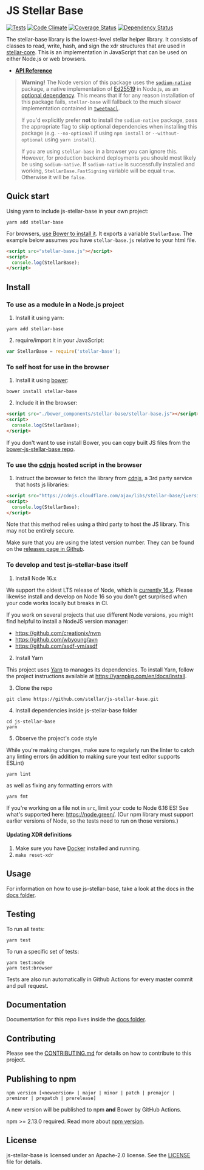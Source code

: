 # JS Stellar Base

[![Tests](https://github.com/stellar/js-stellar-base/actions/workflows/tests.yml/badge.svg)](https://github.com/stellar/js-stellar-base/actions/workflows/tests.yml)
[![Code Climate](https://codeclimate.com/github/stellar/js-stellar-base/badges/gpa.svg)](https://codeclimate.com/github/stellar/js-stellar-base)
[![Coverage Status](https://coveralls.io/repos/stellar/js-stellar-base/badge.svg?branch=master&service=github)](https://coveralls.io/github/stellar/js-stellar-base?branch=master)
[![Dependency Status](https://david-dm.org/stellar/js-stellar-base.svg)](https://david-dm.org/stellar/js-stellar-base)

The stellar-base library is the lowest-level stellar helper library. It consists
of classes to read, write, hash, and sign the xdr structures that are used in
[stellar-core](https://github.com/stellar/stellar-core). This is an
implementation in JavaScript that can be used on either Node.js or web browsers.

- **[API Reference](https://stellar.github.io/js-stellar-base/)**

> **Warning!** The Node version of this package uses the [`sodium-native`](https://www.npmjs.com/package/sodium-native) package, a native implementation of [Ed25519](https://ed25519.cr.yp.to/) in Node.js, as an [optional dependency](https://docs.npmjs.com/files/package.json#optionaldependencies).
> This means that if for any reason installation of this package fails, `stellar-base` will fallback to the much slower implementation contained in [`tweetnacl`](https://www.npmjs.com/package/tweetnacl).
>
> If you'd explicitly prefer **not** to install the `sodium-native` package, pass the appropriate flag to skip optional dependencies when installing this package (e.g. `--no-optional` if using `npm install` or `--without-optional` using `yarn install`).
>
> If you are using `stellar-base` in a browser you can ignore this. However, for production backend deployments you should most likely be using `sodium-native`.
> If `sodium-native` is successfully installed and working,
> `StellarBase.FastSigning` variable will be equal `true`. Otherwise it will be
> `false`.

## Quick start

Using yarn to include js-stellar-base in your own project:

```shell
yarn add stellar-base
```

For browsers, [use Bower to install it](#to-use-in-the-browser). It exports a
variable `StellarBase`. The example below assumes you have `stellar-base.js`
relative to your html file.

```html
<script src="stellar-base.js"></script>
<script>
  console.log(StellarBase);
</script>
```

## Install

### To use as a module in a Node.js project

1. Install it using yarn:

```shell
yarn add stellar-base
```

2. require/import it in your JavaScript:

```js
var StellarBase = require('stellar-base');
```

### To self host for use in the browser

1. Install it using [bower](http://bower.io):

```shell
bower install stellar-base
```

2. Include it in the browser:

```html
<script src="./bower_components/stellar-base/stellar-base.js"></script>
<script>
  console.log(StellarBase);
</script>
```

If you don't want to use install Bower, you can copy built JS files from the
[bower-js-stellar-base repo](https://github.com/stellar/bower-js-stellar-base).

### To use the [cdnjs](https://cdnjs.com/libraries/stellar-base) hosted script in the browser

1. Instruct the browser to fetch the library from
   [cdnjs](https://cdnjs.com/libraries/stellar-base), a 3rd party service that
   hosts js libraries:

```html
<script src="https://cdnjs.cloudflare.com/ajax/libs/stellar-base/{version}/stellar-base.js"></script>
<script>
  console.log(StellarBase);
</script>
```

Note that this method relies using a third party to host the JS library. This
may not be entirely secure.

Make sure that you are using the latest version number. They can be found on the
[releases page in Github](https://github.com/stellar/js-stellar-base/releases).

### To develop and test js-stellar-base itself

1. Install Node 16.x

We support the oldest LTS release of Node, which is [currently 16.x](https://nodejs.org/en/about/releases/). Please likewise install and develop on Node 16 so you don't get surprised when your code works locally but breaks in CI.

If you work on several projects that use different Node versions, you might find helpful to install a NodeJS version manager:

  - https://github.com/creationix/nvm
  - https://github.com/wbyoung/avn
  - https://github.com/asdf-vm/asdf

2. Install Yarn

This project uses [Yarn](https://yarnpkg.com/) to manages its dependencies. To install Yarn, follow the project instructions available at https://yarnpkg.com/en/docs/install.

3. Clone the repo

```shell
git clone https://github.com/stellar/js-stellar-base.git
```

4. Install dependencies inside js-stellar-base folder

```shell
cd js-stellar-base
yarn
```

5. Observe the project's code style

While you're making changes, make sure to regularly run the linter to catch any
linting errors (in addition to making sure your text editor supports ESLint)

```shell
yarn lint
```

as well as fixing any formatting errors with

```shell
yarn fmt
```

If you're working on a file not in `src`, limit your code to Node 6.16 ES! See
what's supported here: https://node.green/. (Our npm library must support
earlier versions of Node, so the tests need to run on those versions.)

#### Updating XDR definitions

1. Make sure you have [Docker](https://www.docker.com/) installed and running.
2. `make reset-xdr`

## Usage

For information on how to use js-stellar-base, take a look at the docs in the
[docs folder](./docs).

## Testing

To run all tests:

```shell
yarn test
```

To run a specific set of tests:

```shell
yarn test:node
yarn test:browser
```

Tests are also run automatically in Github Actions for every master commit and
pull request.

## Documentation

Documentation for this repo lives inside the [docs folder](./docs).

## Contributing

Please see the [CONTRIBUTING.md](./CONTRIBUTING.md) for details on how to
contribute to this project.

## Publishing to npm

```
npm version [<newversion> | major | minor | patch | premajor | preminor | prepatch | prerelease]
```

A new version will be published to npm **and** Bower by GitHub Actions.

npm >= 2.13.0 required. Read more about
[npm version](https://docs.npmjs.com/cli/version).

## License

js-stellar-base is licensed under an Apache-2.0 license. See the
[LICENSE](./LICENSE) file for details.
